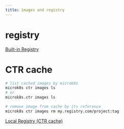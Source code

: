 ```yaml
---
title: images and registry
---
```


# registry
[Built-in Registry](https://microk8s.io/docs/registry-built-in)

# CTR cache
```bash
# list cached images by microk8s
microk8s ctr images ls 
# or
microk8s.ctr images ls

# remove image from cache by its reference
microk8s ctr images rm my.registry.com/project:tag
```
[Local Registry (CTR cache)](https://microk8s.io/docs/registry-images)